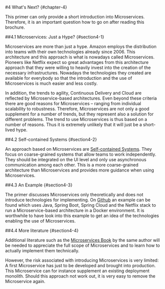 #4 What's Next? {#chapter-4}

This primer can only provide a short introduction into
Microservices. Therefore, it is an important question how to go on
after reading this brochure.

##4.1 Microservices: Just a Hype? {#section4-1}

Microservices are more than just a hype. Amazon employs the
distribution into teams with their own technologies already
since 2006. This architecture and this approach is what is nowadays
called Microservices. Pioneers like Netflix expect so great advantages
from this architecture approach that they were willing to heavily
invest into the creation of the necessary infrastructures. Nowadays
the technologies they created are available for everybody so that the
introduction and the use of Microservices is much easier and less
costly.

In addition, the trends to agility, Continuous Delivery and Cloud are
reflected by Microservice-based architectures. Even beyond these
criteria there are good reasons for Microservices – ranging from
individual scalability to robustness. Therefore, Microservices are not
only a good supplement for a number of trends, but they represent also
a solution for different problems. The trend to use Microservices is
thus based on a number of reasons. Thus it is extremely unlikely that
it will just be a short-lived hype.

##4.2 Self-contained Systems {#section4-2}

An approach based on Microservices are
[Self-contained Systems](http://scs-architecture.org). They focus on
coarse-grained systems that allow teams to work independently. They
should be integrated on the UI level and only use asynchronous
communication among each other. This is a more coarse-grained
architecture than Microservices and provides more guidance when using
Microservices.

##4.3 An Example {#section4-3}

The primer discusses Microservices only theoretically and does not
introduce technologies for implementing. On
[Github](https://github.com/ewolff/microservice) an example can be
found which uses Java, Spring Boot, Spring Cloud and the Netflix stack
to run a Microservice-based architecture in a Docker environment. It
is worthwhile to have look into this example to get an idea of the
technologies enabling the use of Microservices.

##4.4 More literature {#section4-4}

Additional literature such as the
[Microservices Book](http://microservices-book.com) by the same author
will be needed to appreciate the full scope of Microservices and to
learn how to actually implement them technically.

However, the risk associated with introducing Microservices is very
limited: A first Microservice has just to be developed and brought
into production. This Microservice can for instance supplement an
existing deployment monolith. Should this approach not work out, it is
very easy to remove the Microservice again.





